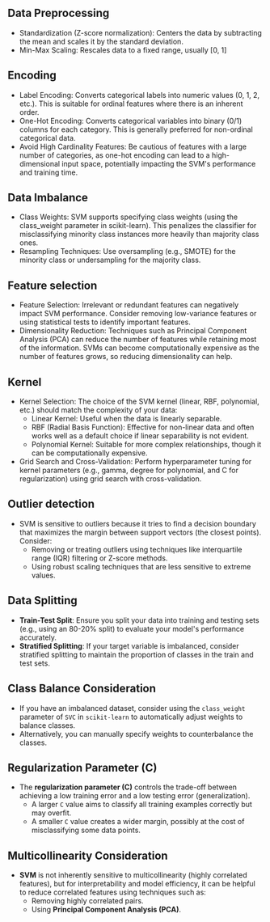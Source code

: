 ## Data Preprocessing
- Standardization (Z-score normalization): Centers the data by subtracting the mean and scales it by the standard deviation.
- Min-Max Scaling: Rescales data to a fixed range, usually [0, 1]

## Encoding
- Label Encoding: Converts categorical labels into numeric values (0, 1, 2, etc.). This is suitable for ordinal features where there is an inherent order.
- One-Hot Encoding: Converts categorical variables into binary (0/1) columns for each category. This is generally preferred for non-ordinal categorical data.
- Avoid High Cardinality Features: Be cautious of features with a large number of categories, as one-hot encoding can lead to a high-dimensional input space, potentially impacting the SVM's performance and training time.

## Data Imbalance
- Class Weights: SVM supports specifying class weights (using the class_weight parameter in scikit-learn). This penalizes the classifier for misclassifying minority class instances more heavily than majority class ones.
- Resampling Techniques: Use oversampling (e.g., SMOTE) for the minority class or undersampling for the majority class.

## Feature selection
- Feature Selection: Irrelevant or redundant features can negatively impact SVM performance. Consider removing low-variance features or using statistical tests to identify important features.
- Dimensionality Reduction: Techniques such as Principal Component Analysis (PCA) can reduce the number of features while retaining most of the information. SVMs can become computationally expensive as the number of features grows, so reducing dimensionality can help.

## Kernel
- Kernel Selection: The choice of the SVM kernel (linear, RBF, polynomial, etc.) should match the complexity of your data:
    - Linear Kernel: Useful when the data is linearly separable.
    - RBF (Radial Basis Function): Effective for non-linear data and often works well as a default choice if linear separability is not evident.
    - Polynomial Kernel: Suitable for more complex relationships, though it can be computationally expensive.
- Grid Search and Cross-Validation: Perform hyperparameter tuning for kernel parameters (e.g., gamma, degree for polynomial, and C for regularization) using grid search with cross-validation.

## Outlier detection
- SVM is sensitive to outliers because it tries to find a decision boundary that maximizes the margin between support vectors (the closest points). Consider:
    - Removing or treating outliers using techniques like interquartile range (IQR) filtering or Z-score methods.
    - Using robust scaling techniques that are less sensitive to extreme values.

## Data Splitting
- **Train-Test Split**: Ensure you split your data into training and testing sets (e.g., using an 80-20% split) to evaluate your model's performance accurately.
- **Stratified Splitting**: If your target variable is imbalanced, consider stratified splitting to maintain the proportion of classes in the train and test sets.

## Class Balance Consideration
- If you have an imbalanced dataset, consider using the `class_weight` parameter of `SVC` in `scikit-learn` to automatically adjust weights to balance classes.
- Alternatively, you can manually specify weights to counterbalance the classes.

## Regularization Parameter (C)
- The **regularization parameter (C)** controls the trade-off between achieving a low training error and a low testing error (generalization). 
  - A larger `C` value aims to classify all training examples correctly but may overfit.
  - A smaller `C` value creates a wider margin, possibly at the cost of misclassifying some data points.

## Multicollinearity Consideration
- **SVM** is not inherently sensitive to multicollinearity (highly correlated features), but for interpretability and model efficiency, it can be helpful to reduce correlated features using techniques such as:
  - Removing highly correlated pairs.
  - Using **Principal Component Analysis (PCA)**.